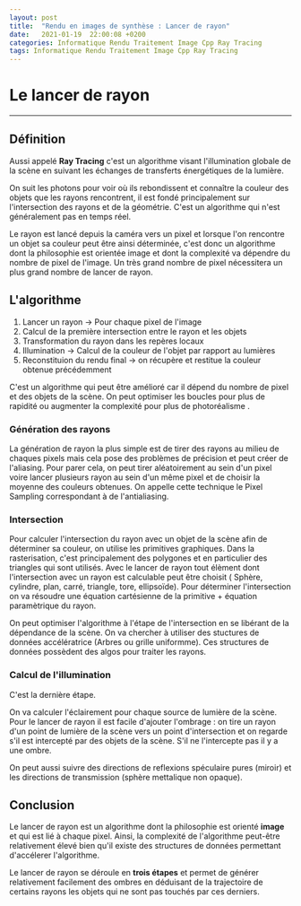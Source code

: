 ```yaml
---
layout: post
title:  "Rendu en images de synthèse : Lancer de rayon"
date:   2021-01-19  22:00:08 +0200
categories: Informatique Rendu Traitement Image Cpp Ray Tracing
tags: Informatique Rendu Traitement Image Cpp Ray Tracing
---
```

# Le lancer de rayon
--------------

## Définition 

Aussi appelé **Ray Tracing** c'est un algorithme visant l'illumination globale de la scène en suivant les échanges de transferts énergétiques de la lumière. 

On suit les photons pour voir où ils rebondissent et connaître la couleur des objets que les rayons rencontrent, il est fondé principalement sur l'intersection des rayons et de la géométrie. C'est un algorithme qui n'est généralement pas en temps réel. 

Le rayon est lancé depuis la caméra vers un pixel et lorsque l'on rencontre un objet sa couleur peut être ainsi déterminée, c'est donc un algorithme dont la philosophie est orientée image et dont la complexité va dépendre du nombre de pixel de l'image. Un très grand nombre de pixel nécessitera un plus grand nombre de lancer de rayon.

## L'algorithme

1) Lancer un rayon -> Pour chaque pixel de l'image
2) Calcul de la première intersection entre le rayon et les objets
3) Transformation du rayon dans les repères locaux
4) Illumination    -> Calcul de la couleur de l'objet par rapport au lumières
5) Reconstituion du rendu final -> on récupère et restitue la couleur obtenue précédemment

C'est un algorithme qui peut être amélioré car il dépend du nombre de pixel et des objets de la scène. On peut optimiser les boucles pour plus de rapidité ou augmenter la complexité pour plus de photoréalisme .

### Génération des rayons

La génération de rayon la plus simple est de tirer des rayons au milieu de chaques pixels mais cela pose des problèmes de précision et peut créer de l'aliasing.
Pour parer cela, on peut tirer aléatoirement au sein d'un pixel voire lancer plusieurs rayon au sein d'un même pixel et de choisir la moyenne des couleurs obtenues. On appelle cette technique le Pixel Sampling correspondant à de l'antialiasing.

### Intersection
Pour calculer l'intersection du rayon avec un objet de la scène afin de déterminer sa couleur, on utilise les primitives graphiques.
Dans la rasterisation, c'est principalement des polygones et en particulier des triangles qui sont utilisés. Avec le lancer de rayon tout élèment dont l'intersection avec un rayon est calculable peut être choisit ( Sphère, cylindre, plan, carré, triangle, tore, ellipsoïde).
Pour déterminer l'intersection on va résoudre une équation cartésienne de la primitive + équation paramètrique du rayon.

On peut optimiser l'algorithme à l'étape de l'intersection en se libérant de la dépendance de la scène.
On va chercher à utiliser des stuctures de données accélératrice (Arbres ou grille uniformme).
Ces structures de données possèdent des algos pour traiter les rayons. 

### Calcul de l'illumination 

C'est la dernière étape. 

On va calculer l'éclairement pour chaque source de lumière de la scène.
Pour le lancer de rayon il est facile d'ajouter l'ombrage : on tire un rayon d'un point de lumière de la scène vers un point d'intersection et on regarde s'il est intercepté par des objets de la scène. S'il ne l'intercepte pas il y a une ombre.

On peut aussi suivre des directions de reflexions spéculaire pures (miroir) et les directions de transmission (sphère mettalique non opaque).

## Conclusion

Le lancer de rayon est un algorithme dont la philosophie est orienté **image** et qui est lié à chaque pixel. Ainsi, la complexité de l'algorithme peut-être relativement élevé bien qu'il existe des structures de données permettant d'accélerer l'algorithme. 

Le lancer de rayon se déroule en **trois étapes** et permet de générer relativement facilement des ombres en déduisant de la trajectoire de certains rayons les objets qui ne sont pas touchés par ces derniers.
